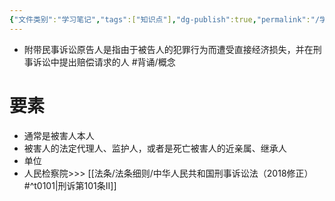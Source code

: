 ```yaml
---
{"文件类别":"学习笔记","tags":["知识点"],"dg-publish":true,"permalink":"/学习笔记/知识点cheese/附带民事诉讼原告人/","dgPassFrontmatter":true}
---
```


- 附带民事诉讼原告人是指由于被告人的犯罪行为而遭受直接经济损失，并在刑事诉讼中提出赔偿请求的人 #背诵/概念 
# 要素
- 通常是被害人本人 
- 被害人的法定代理人、监护人，或者是死亡被害人的近亲属、继承人
- 单位
- 人民检察院>>> [[法条/法条细则/中华人民共和国刑事诉讼法（2018修正）#^t0101\|刑诉第101条Ⅱ]]